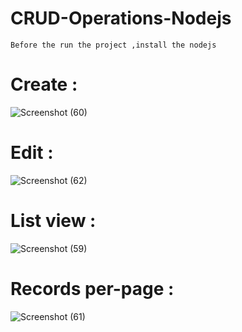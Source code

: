 # CRUD-Operations-Nodejs
    Before the run the project ,install the nodejs
# Create :

![Screenshot (60)](https://github.com/user-attachments/assets/fdb4400f-856e-4339-8bf0-7890fadd46cd)

# Edit :

![Screenshot (62)](https://github.com/user-attachments/assets/1baba3c0-0fbf-4eca-b02f-2941f06ce90e)

# List view :

![Screenshot (59)](https://github.com/user-attachments/assets/6d2a216a-5aab-4618-8b1c-0f2f36597e58)

# Records per-page :

![Screenshot (61)](https://github.com/user-attachments/assets/328110ff-5cbc-4fed-840e-280da9b88720)
